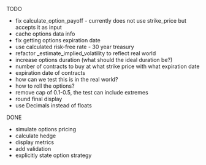 TODO

* fix calculate_option_payoff - currently does not use strike_price but accepts it as input
* cache options data info
* fix getting options expiration date
* use calculated risk-free rate - 30 year treasury
* refactor _estimate_implied_volatility to reflect real world
* increase options duration (what should the ideal duration be?)
* number of contracts to buy at what strike price with what expiration date
* expiration date of contracts
* how can we test this is in the real world?
* how to roll the options?
* remove cap of 0.1-0.5, the test can include extremes
* round final display
* use Decimals instead of floats


DONE
* simulate options pricing
* calculate hedge
* display metrics
* add validation
* explicitly state option strategy